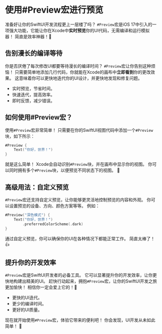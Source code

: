 ﻿# 使用#Preview宏进行预览

准备好让你的SwiftUI开发流程更上一层楼了吗？ `#Preview`宏是iOS 17中引入的一项强大功能，它能让你在Xcode中**实时预览**你的UI代码，无需编译和运行模拟器！ 简直是效率神器！🎉

## 告别漫长的编译等待

你是否厌倦了每次修改UI都要等待漫长的编译时间？ `#Preview`宏让你告别这种烦恼！ 只需要简单地添加几行代码，你就能在Xcode的画布中**立即看到**你的更改效果。 这意味着你可以更快地迭代你的UI设计，并更快地发现和修复问题。

*   实时预览，节省时间。
*   快速迭代，提高效率。
*   即时反馈，减少错误。

## 如何使用#Preview宏？

使用`#Preview`宏非常简单！ 只需要在你的SwiftUI视图代码中添加一个`#Preview`块，如下所示：

```swift
#Preview {
    Text("你好，世界！")
}
```

就是这么简单！ Xcode会自动识别`#Preview`块，并在画布中显示你的视图。 你可以同时拥有多个`#Preview`块，以便预览不同状态下的视图。 🤯

## 高级用法：自定义预览

`#Preview`宏还支持自定义预览，让你能够更灵活地控制预览的内容和外观。 你可以设置预览的设备、方向、颜色方案等等。 例如：

```swift
#Preview("深色模式") {
    Text("你好，世界！")
        .preferredColorScheme(.dark)
}
```

通过自定义预览，你可以确保你的UI在各种情况下都能正常工作。 简直太棒了！👍

## 提升你的开发效率

`#Preview`宏是SwiftUI开发者的必备工具。 它可以显著提升你的开发效率，让你更快地构建出精美的UI。 赶快行动起来，拥抱`#Preview`宏，让你的SwiftUI开发之旅更加愉快！ 相信你一定会爱上它的！💖

*   更快的UI迭代。
*   更少的编译时间。
*   更好的UI质量。

现在就开始使用`#Preview`宏，体验它带来的便利吧！ 你会发现，UI开发从未如此简单！ 🚀